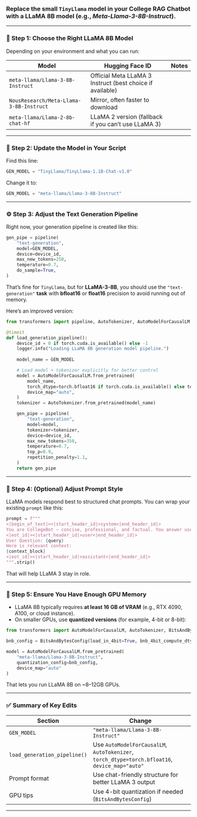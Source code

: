 ### Replace the small `TinyLlama` model in your **College RAG Chatbot** with a **LLaMA 8B** model (e.g., *Meta-Llama-3-8B-Instruct*).


---

### 🧠 Step 1: Choose the Right LLaMA 8B Model

Depending on your environment and what you can run:

| Model                                   | Hugging Face ID                                           | Notes |
| --------------------------------------- | --------------------------------------------------------- | ----- |
| `meta-llama/Llama-3-8B-Instruct`        | Official Meta LLaMA 3 Instruct (best choice if available) |       |
| `NousResearch/Meta-Llama-3-8B-Instruct` | Mirror, often faster to download                          |       |
| `meta-llama/Llama-2-8b-chat-hf`         | LLaMA 2 version (fallback if you can’t use LLaMA 3)       |       |

---

### 🧩 Step 2: Update the Model in Your Script

Find this line:

```python
GEN_MODEL = "TinyLlama/TinyLlama-1.1B-Chat-v1.0"
```

Change it to:

```python
GEN_MODEL = "meta-llama/Llama-3-8B-Instruct"
```

---

### ⚙️ Step 3: Adjust the Text Generation Pipeline

Right now, your generation pipeline is created like this:

```python
gen_pipe = pipeline(
    "text-generation",
    model=GEN_MODEL,
    device=device_id,
    max_new_tokens=250,
    temperature=0.7,
    do_sample=True,
)
```

That’s fine for `TinyLlama`, but for **LLaMA-3-8B**, you should use the `"text-generation"` **task** with **bfloat16** or **float16** precision to avoid running out of memory.

Here’s an improved version:

```python
from transformers import pipeline, AutoTokenizer, AutoModelForCausalLM

@timeit
def load_generation_pipeline():
    device_id = 0 if torch.cuda.is_available() else -1
    logger.info("Loading LLaMA 8B generation model pipeline.")
    
    model_name = GEN_MODEL

    # Load model + tokenizer explicitly for better control
    model = AutoModelForCausalLM.from_pretrained(
        model_name,
        torch_dtype=torch.bfloat16 if torch.cuda.is_available() else torch.float32,
        device_map="auto",
    )
    tokenizer = AutoTokenizer.from_pretrained(model_name)

    gen_pipe = pipeline(
        "text-generation",
        model=model,
        tokenizer=tokenizer,
        device=device_id,
        max_new_tokens=350,
        temperature=0.7,
        top_p=0.9,
        repetition_penalty=1.1,
    )
    return gen_pipe
```

---

### 💾 Step 4: (Optional) Adjust Prompt Style

LLaMA models respond best to structured chat prompts.
You can wrap your existing `prompt` like this:

```python
prompt = f"""
<|begin_of_text|><|start_header_id|>system<|end_header_id|>
You are CollegeBot — concise, professional, and factual. You answer user queries only using the provided context.
<|eot_id|><|start_header_id|>user<|end_header_id|>
User Question: {query}
Here is relevant context:
{context_block}
<|eot_id|><|start_header_id|>assistant<|end_header_id|>
""".strip()
```

That will help LLaMA 3 stay in role.

---

### 🧮 Step 5: Ensure You Have Enough GPU Memory

* LLaMA 8B typically requires **at least 16 GB of VRAM** (e.g., RTX 4090, A100, or cloud instance).
* On smaller GPUs, use **quantized versions** (for example, 4-bit or 8-bit):

```python
from transformers import AutoModelForCausalLM, AutoTokenizer, BitsAndBytesConfig

bnb_config = BitsAndBytesConfig(load_in_4bit=True, bnb_4bit_compute_dtype=torch.bfloat16)

model = AutoModelForCausalLM.from_pretrained(
    "meta-llama/Llama-3-8B-Instruct",
    quantization_config=bnb_config,
    device_map="auto"
)
```

That lets you run LLaMA 8B on ~8–12GB GPUs.

---

### ✅ Summary of Key Edits

| Section                      | Change                                                                                         |
| ---------------------------- | ---------------------------------------------------------------------------------------------- |
| `GEN_MODEL`                  | `"meta-llama/Llama-3-8B-Instruct"`                                                             |
| `load_generation_pipeline()` | Use `AutoModelForCausalLM`, `AutoTokenizer`, `torch_dtype=torch.bfloat16`, `device_map="auto"` |
| Prompt format                | Use chat-friendly structure for better LLaMA 3 output                                          |
| GPU tips                     | Use 4-bit quantization if needed (`BitsAndBytesConfig`)                                        |

---

